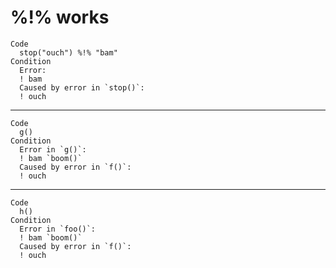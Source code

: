 # %!% works

    Code
      stop("ouch") %!% "bam"
    Condition
      Error:
      ! bam
      Caused by error in `stop()`:
      ! ouch

---

    Code
      g()
    Condition
      Error in `g()`:
      ! bam `boom()`
      Caused by error in `f()`:
      ! ouch

---

    Code
      h()
    Condition
      Error in `foo()`:
      ! bam `boom()`
      Caused by error in `f()`:
      ! ouch

